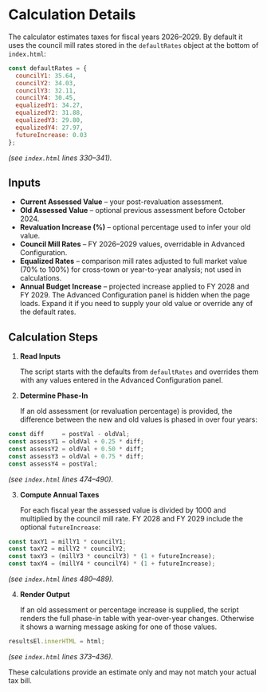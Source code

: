 # Calculation Details

The calculator estimates taxes for fiscal years 2026–2029. By default it uses the council mill rates stored in the `defaultRates` object at the bottom of `index.html`:

```javascript
const defaultRates = {
  councilY1: 35.64,
  councilY2: 34.03,
  councilY3: 32.11,
  councilY4: 30.45,
  equalizedY1: 34.27,
  equalizedY2: 31.88,
  equalizedY3: 29.80,
  equalizedY4: 27.97,
  futureIncrease: 0.03
};
```

*(see `index.html` lines 330–341).* 

## Inputs

- **Current Assessed Value** – your post-revaluation assessment.
- **Old Assessed Value** – optional previous assessment before October 2024.
- **Revaluation Increase (%)** – optional percentage used to infer your old value.
- **Council Mill Rates** – FY 2026–2029 values, overridable in Advanced Configuration.
- **Equalized Rates** – comparison mill rates adjusted to full market value
  (70% to 100%) for cross-town or year-to-year analysis; not used in
  calculations.
- **Annual Budget Increase** – projected increase applied to FY 2028 and FY 2029.
The Advanced Configuration panel is hidden when the page loads. Expand it if you need to supply your old value or override any of the default rates.


## Calculation Steps

1. **Read Inputs**

   The script starts with the defaults from `defaultRates` and overrides them with any values entered in the Advanced Configuration panel.

2. **Determine Phase-In**

   If an old assessment (or revaluation percentage) is provided, the difference between the new and old values is phased in over four years:

```javascript
const diff     = postVal - oldVal;
const assessY1 = oldVal + 0.25 * diff;
const assessY2 = oldVal + 0.50 * diff;
const assessY3 = oldVal + 0.75 * diff;
const assessY4 = postVal;
```
*(see `index.html` lines 474–490).* 

3. **Compute Annual Taxes**

   For each fiscal year the assessed value is divided by 1000 and multiplied by the council mill rate. FY 2028 and FY 2029 include the optional `futureIncrease`:

```javascript
const taxY1 = millY1 * councilY1;
const taxY2 = millY2 * councilY2;
const taxY3 = (millY3 * councilY3) * (1 + futureIncrease);
const taxY4 = (millY4 * councilY4) * (1 + futureIncrease);
```
*(see `index.html` lines 480–489).* 

4. **Render Output**

   If an old assessment or percentage increase is supplied, the script renders the full phase-in table with year-over-year changes. Otherwise it shows a warning message asking for one of those values.

```javascript
resultsEl.innerHTML = html;
```
*(see `index.html` lines 373–436).* 

These calculations provide an estimate only and may not match your actual tax bill.
